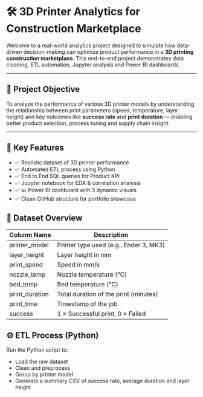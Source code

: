 # 🛠️ 3D Printer Analytics for Construction Marketplace

Welcome to a real-world analytics project designed to simulate how data-driven decision-making can optimize product performance in a **3D printing construction marketplace**. This end-to-end project demonstrates data cleaning, ETL automation, Jupyter analysis and Power BI dashboards.

---

## 📌 Project Objective

To analyze the performance of various 3D printer models by understanding the relationship between print parameters (speed, temperature, layer height) and key outcomes like **success rate** and **print duration** — enabling better product selection, process tuning and supply chain insight.

---

## 🚀 Key Features

- ✅ Realistic dataset of 3D printer performance
- ✅ Automated ETL process using Python
- ✅ End to End SQL queries for Product KPI
- ✅ Jupyter notebook for EDA & correlation analysis
- ✅ 📊 Power BI dashboard with 3 dynamic visuals
- ✅ Clean GitHub structure for portfolio showcase

## 🧾 Dataset Overview

| Column Name     | Description                            |
|-----------------|----------------------------------------|
| printer_model   | Printer type used (e.g., Ender 3, MK3) |
| layer_height    | Layer height in mm                     |
| print_speed     | Speed in mm/s                          |
| nozzle_temp     | Nozzle temperature (°C)                |
| bed_temp        | Bed temperature (°C)                   |
| print_duration  | Total duration of the print (minutes)  |
| print_time      | Timestamp of the job                   |
| success         | 1 = Successful print, 0 = Failed       |


## ⚙️ ETL Process (Python)

Run the Python script to:
- Load the raw dataset
- Clean and preprocess
- Group by printer model
- Generate a summary CSV of success rate, average duration and layer height

